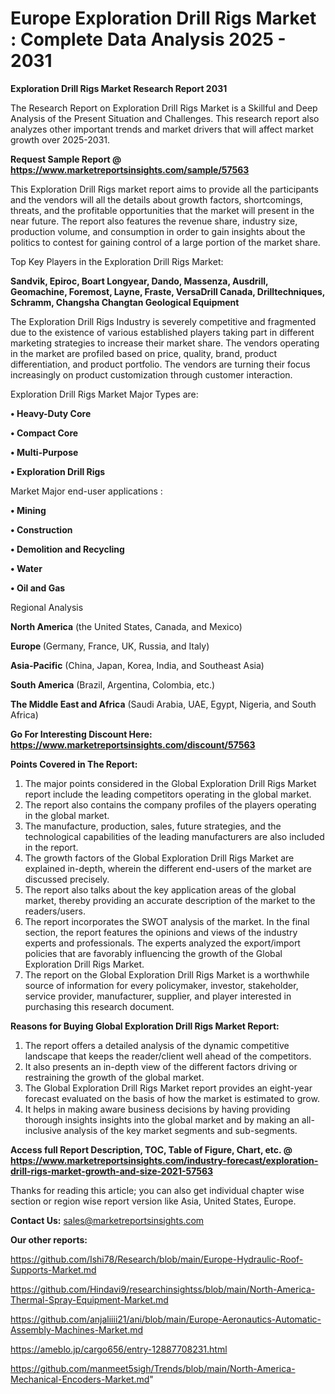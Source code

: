 # Europe Exploration Drill Rigs Market : Complete Data Analysis 2025 - 2031

<strong>Exploration Drill Rigs Market Research Report 2031</strong>

The Research Report on Exploration Drill Rigs Market is a Skillful and Deep Analysis of the Present Situation and Challenges. This research report also analyzes other important trends and market drivers that will affect market growth over 2025-2031.

<strong>Request Sample Report @ <a href=https://www.marketreportsinsights.com/sample/57563>https://www.marketreportsinsights.com/sample/57563</a></strong>

This Exploration Drill Rigs market report aims to provide all the participants and the vendors will all the details about growth factors, shortcomings, threats, and the profitable opportunities that the market will present in the near future. The report also features the revenue share, industry size, production volume, and consumption in order to gain insights about the politics to contest for gaining control of a large portion of the market share.

Top Key Players in the Exploration Drill Rigs Market:

<strong>Sandvik, Epiroc, Boart Longyear, Dando, Massenza, Ausdrill, Geomachine, Foremost, Layne, Fraste, VersaDrill Canada, Drilltechniques, Schramm, Changsha Changtan Geological Equipment</strong>

The Exploration Drill Rigs Industry is severely competitive and fragmented due to the existence of various established players taking part in different marketing strategies to increase their market share. The vendors operating in the market are profiled based on price, quality, brand, product differentiation, and product portfolio. The vendors are turning their focus increasingly on product customization through customer interaction.

Exploration Drill Rigs Market Major Types are:

<strong>• Heavy-Duty Core

• Compact Core

• Multi-Purpose

• Exploration Drill Rigs</strong>

Market Major end-user applications :

<strong>• Mining

• Construction

• Demolition and Recycling

• Water

• Oil and Gas</strong>

Regional Analysis

</u><strong><b>North America</b></strong> (the United States, Canada, and Mexico)

<strong><b>Europe </b></strong>(Germany, France, UK, Russia, and Italy)

<strong><b>Asia-Pacific</b></strong> (China, Japan, Korea, India, and Southeast Asia)

<strong><b>South America</b></strong> (Brazil, Argentina, Colombia, etc.)

<strong><b>The Middle East and Africa</b></strong> (Saudi Arabia, UAE, Egypt, Nigeria, and South Africa)

<strong>Go For Interesting Discount Here: <a href=https://www.marketreportsinsights.com/discount/57563>https://www.marketreportsinsights.com/discount/57563</a></strong>

<strong>Points Covered in The Report:</strong>
<ol>
  <li>The major points considered in the Global Exploration Drill Rigs Market report include the leading competitors operating in the global market.</li>
  <li>The report also contains the company profiles of the players operating in the global market.</li>
  <li>The manufacture, production, sales, future strategies, and the technological capabilities of the leading manufacturers are also included in the report.</li>
  <li>The growth factors of the Global Exploration Drill Rigs Market are explained in-depth, wherein the different end-users of the market are discussed precisely.</li>
  <li>The report also talks about the key application areas of the global market, thereby providing an accurate description of the market to the readers/users.</li>
  <li>The report incorporates the SWOT analysis of the market. In the final section, the report features the opinions and views of the industry experts and professionals. The experts analyzed the export/import policies that are favorably influencing the growth of the Global Exploration Drill Rigs Market.</li>
  <li>The report on the Global Exploration Drill Rigs Market is a worthwhile source of information for every policymaker, investor, stakeholder, service provider, manufacturer, supplier, and player interested in purchasing this research document.</li>
</ol>
<strong>Reasons for Buying Global Exploration Drill Rigs Market Report:</strong>

<ol>
  <li>The report offers a detailed analysis of the dynamic competitive landscape that keeps the reader/client well ahead of the competitors.</li>
  <li>It also presents an in-depth view of the different factors driving or restraining the growth of the global market.</li>
  <li>The Global Exploration Drill Rigs Market report provides an eight-year forecast evaluated on the basis of how the market is estimated to grow.</li>
  <li>It helps in making aware business decisions by having providing thorough insights insights into the global market and by making an all-inclusive analysis of the key market segments and sub-segments.</li>
</ol>
<strong>Access full Report Description, TOC, Table of Figure, Chart, etc. @ <a href=https://www.marketreportsinsights.com/industry-forecast/exploration-drill-rigs-market-growth-and-size-2021-57563>https://www.marketreportsinsights.com/industry-forecast/exploration-drill-rigs-market-growth-and-size-2021-57563</a></strong>


Thanks for reading this article; you can also get individual chapter wise section or region wise report version like Asia, United States, Europe.

<strong>Contact Us:</strong>
sales@marketreportsinsights.com

<strong>Our other reports:</strong>

<a href=https://github.com/Ishi78/Research/blob/main/Europe-Hydraulic-Roof-Supports-Market.md>https://github.com/Ishi78/Research/blob/main/Europe-Hydraulic-Roof-Supports-Market.md</a>

<a href=https://github.com/Hindavi9/researchinsightss/blob/main/North-America-Thermal-Spray-Equipment-Market.md>https://github.com/Hindavi9/researchinsightss/blob/main/North-America-Thermal-Spray-Equipment-Market.md</a>

<a href=https://github.com/anjaliiii21/ani/blob/main/Europe-Aeronautics-Automatic-Assembly-Machines-Market.md>https://github.com/anjaliiii21/ani/blob/main/Europe-Aeronautics-Automatic-Assembly-Machines-Market.md</a>

<a href=https://ameblo.jp/cargo656/entry-12887708231.html>https://ameblo.jp/cargo656/entry-12887708231.html</a>

<a href=https://github.com/manmeet5sigh/Trends/blob/main/North-America-Mechanical-Encoders-Market.md>https://github.com/manmeet5sigh/Trends/blob/main/North-America-Mechanical-Encoders-Market.md</a>"
